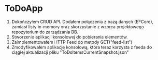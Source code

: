 # ToDoApp

1. Dokończyłem CRUD API. Dodałem połączenia z bazą danych (EFCore), zamiast listy in-memory oraz skorzystanie z wzorca projektowego repozytorium do zarządzania DB.
2. Stworzenie aplikacji konsolowej do pobierania elementów.
3. Zaimplementowałem HTTP Feed do metody GET("feed-list")
4. Zmodyfikowałem aplikację konsolową, która teraz korzysta z feeda do ciągłej aktualizacji pliku "ToDoItemsCurrentSnapshot.json"
